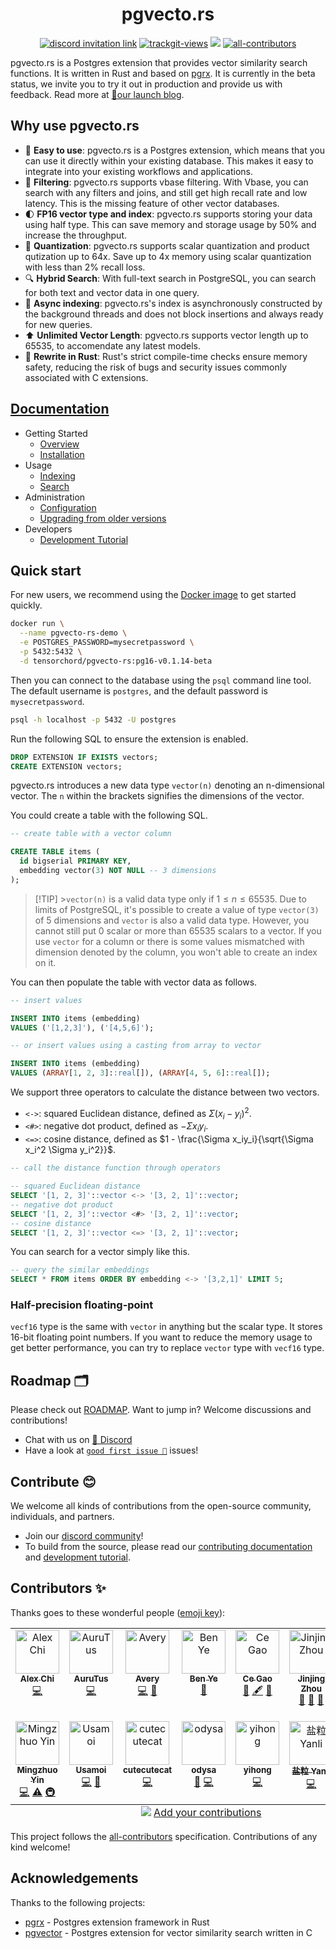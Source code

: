 <div align="center">
<h1>pgvecto.rs</h1>
</div>

<p align=center>
<a href="https://discord.gg/KqswhpVgdU"><img alt="discord invitation link" src="https://dcbadge.vercel.app/api/server/KqswhpVgdU?style=flat"></a>
<a href="https://twitter.com/TensorChord"><img src="https://img.shields.io/twitter/follow/tensorchord?style=social" alt="trackgit-views" /></a>
<a href="https://hub.docker.com/r/tensorchord/pgvecto-rs"><img src="https://img.shields.io/docker/pulls/tensorchord/pgvecto-rs" /></a>
<a href="https://github.com/tensorchord/pgvecto.rs#contributors-"><img alt="all-contributors" src="https://img.shields.io/github/all-contributors/tensorchord/pgvecto.rs/main"></a>
</p>

pgvecto.rs is a Postgres extension that provides vector similarity search functions. It is written in Rust and based on [pgrx](https://github.com/tcdi/pgrx). It is currently in the beta status, we invite you to try it out in production and provide us with feedback. Read more at [📝our launch blog](https://modelz.ai/blog/pgvecto-rs).

## Why use pgvecto.rs

- 💃 **Easy to use**: pgvecto.rs is a Postgres extension, which means that you can use it directly within your existing database. This makes it easy to integrate into your existing workflows and applications.
- 🥅 **Filtering**: pgvecto.rs supports vbase filtering. With Vbase, you can search with any filters and joins, and still get high recall rate and low latency. This is the missing feature of other vector databases.
- 🌓 **FP16 vector type and index**: pgvecto.rs supports storing your data using half type. This can save memory  and storage usage by 50% and increase the throughput.
- 🧮 **Quantization**: pgvecto.rs supports scalar quantization and product qutization up to 64x. Save up to 4x memory using scalar quantization with less than 2% recall loss.
- 🔍 **Hybrid Search**: With full-text search in PostgreSQL, you can search for both text and vector data in one query.
- 🔗 **Async indexing**: pgvecto.rs's index is asynchronously constructed by the background threads and does not block insertions and always ready for new queries.
- ⬆️ **Unlimited Vector Length**: pgvecto.rs supports vector length up to 65535, to accomendate any latest models.
- 🦀 **Rewrite in Rust**: Rust's strict compile-time checks ensure memory safety, reducing the risk of bugs and security issues commonly associated with C extensions.

## [Documentation](https://docs.pgvecto.rs/getting-started/overview.html)

- Getting Started
  - [Overview](https://docs.pgvecto.rs/getting-started/overview.html)
  - [Installation](https://docs.pgvecto.rs/getting-started/installation.html)
- Usage
  - [Indexing](https://docs.pgvecto.rs/usage/indexing.html)
  - [Search](https://docs.pgvecto.rs/usage/search.html)
- Administration
  - [Configuration](https://docs.pgvecto.rs/admin/configuration.html)
  - [Upgrading from older versions](https://docs.pgvecto.rs/admin/upgrading.html)
- Developers
  - [Development Tutorial](https://docs.pgvecto.rs/developers/development.html)

## Quick start

For new users, we recommend using the [Docker image](https://hub.docker.com/r/tensorchord/pgvecto-rs) to get started quickly.

```sh
docker run \
  --name pgvecto-rs-demo \
  -e POSTGRES_PASSWORD=mysecretpassword \
  -p 5432:5432 \
  -d tensorchord/pgvecto-rs:pg16-v0.1.14-beta
```

Then you can connect to the database using the `psql` command line tool. The default username is `postgres`, and the default password is `mysecretpassword`.

```sh
psql -h localhost -p 5432 -U postgres
```

Run the following SQL to ensure the extension is enabled.

```sql
DROP EXTENSION IF EXISTS vectors;
CREATE EXTENSION vectors;
```

pgvecto.rs introduces a new data type `vector(n)` denoting an n-dimensional vector. The `n` within the brackets signifies the dimensions of the vector.

You could create a table with the following SQL.

```sql
-- create table with a vector column

CREATE TABLE items (
  id bigserial PRIMARY KEY,
  embedding vector(3) NOT NULL -- 3 dimensions
);
```

> [!TIP] >`vector(n)` is a valid data type only if $1 \leq n \leq 65535$. Due to limits of PostgreSQL, it's possible to create a value of type `vector(3)` of $5$ dimensions and `vector` is also a valid data type. However, you cannot still put $0$ scalar or more than $65535$ scalars to a vector. If you use `vector` for a column or there is some values mismatched with dimension denoted by the column, you won't able to create an index on it.

You can then populate the table with vector data as follows.

```sql
-- insert values

INSERT INTO items (embedding)
VALUES ('[1,2,3]'), ('[4,5,6]');

-- or insert values using a casting from array to vector

INSERT INTO items (embedding)
VALUES (ARRAY[1, 2, 3]::real[]), (ARRAY[4, 5, 6]::real[]);
```

We support three operators to calculate the distance between two vectors.

- `<->`: squared Euclidean distance, defined as $\Sigma (x_i - y_i) ^ 2$.
- `<#>`: negative dot product, defined as $- \Sigma x_iy_i$.
- `<=>`: cosine distance, defined as $1 - \frac{\Sigma x_iy_i}{\sqrt{\Sigma x_i^2 \Sigma y_i^2}}$.

```sql
-- call the distance function through operators

-- squared Euclidean distance
SELECT '[1, 2, 3]'::vector <-> '[3, 2, 1]'::vector;
-- negative dot product
SELECT '[1, 2, 3]'::vector <#> '[3, 2, 1]'::vector;
-- cosine distance
SELECT '[1, 2, 3]'::vector <=> '[3, 2, 1]'::vector;
```

You can search for a vector simply like this.

```sql
-- query the similar embeddings
SELECT * FROM items ORDER BY embedding <-> '[3,2,1]' LIMIT 5;
```

### Half-precision floating-point

`vecf16` type is the same with `vector` in anything but the scalar type. It stores 16-bit floating point numbers. If you want to reduce the memory usage to get better performance, you can try to replace `vector` type with `vecf16` type.

## Roadmap 🗂️

Please check out [ROADMAP](https://docs.pgvecto.rs/community/roadmap.html). Want to jump in? Welcome discussions and contributions!

- Chat with us on [💬 Discord](https://discord.gg/KqswhpVgdU)
- Have a look at [`good first issue 💖`](https://github.com/tensorchord/pgvecto.rs/issues?q=is%3Aissue+is%3Aopen+label%3A%22good+first+issue+%E2%9D%A4%EF%B8%8F%22) issues!

## Contribute 😊

We welcome all kinds of contributions from the open-source community, individuals, and partners.

- Join our [discord community](https://discord.gg/KqswhpVgdU)!
- To build from the source, please read our [contributing documentation](https://docs.pgvecto.rs/community/contributing.html) and [development tutorial](https://docs.pgvecto.rs/developers/development.html).

## Contributors ✨

Thanks goes to these wonderful people ([emoji key](https://allcontributors.org/docs/en/emoji-key)):

<!-- ALL-CONTRIBUTORS-LIST:START - Do not remove or modify this section -->
<!-- prettier-ignore-start -->
<!-- markdownlint-disable -->
<table>
  <tbody>
    <tr>
      <td align="center" valign="top" width="14.28%"><a href="https://skyzh.dev"><img src="https://avatars.githubusercontent.com/u/4198311?v=4?s=70" width="70px;" alt="Alex Chi"/><br /><sub><b>Alex Chi</b></sub></a><br /><a href="https://github.com/tensorchord/pgvecto.rs/commits?author=skyzh" title="Code">💻</a></td>
      <td align="center" valign="top" width="14.28%"><a href="https://github.com/AuruTus"><img src="https://avatars.githubusercontent.com/u/33182215?v=4?s=70" width="70px;" alt="AuruTus"/><br /><sub><b>AuruTus</b></sub></a><br /><a href="https://github.com/tensorchord/pgvecto.rs/commits?author=AuruTus" title="Code">💻</a></td>
      <td align="center" valign="top" width="14.28%"><a href="https://github.com/AveryQi115"><img src="https://avatars.githubusercontent.com/u/42568619?v=4?s=70" width="70px;" alt="Avery"/><br /><sub><b>Avery</b></sub></a><br /><a href="https://github.com/tensorchord/pgvecto.rs/commits?author=AveryQi115" title="Code">💻</a> <a href="#ideas-AveryQi115" title="Ideas, Planning, & Feedback">🤔</a></td>
      <td align="center" valign="top" width="14.28%"><a href="https://yeya24.github.io/"><img src="https://avatars.githubusercontent.com/u/25150124?v=4?s=70" width="70px;" alt="Ben Ye"/><br /><sub><b>Ben Ye</b></sub></a><br /><a href="https://github.com/tensorchord/pgvecto.rs/commits?author=yeya24" title="Documentation">📖</a></td>
      <td align="center" valign="top" width="14.28%"><a href="https://github.com/gaocegege"><img src="https://avatars.githubusercontent.com/u/5100735?v=4?s=70" width="70px;" alt="Ce Gao"/><br /><sub><b>Ce Gao</b></sub></a><br /><a href="#business-gaocegege" title="Business development">💼</a> <a href="#content-gaocegege" title="Content">🖋</a> <a href="https://github.com/tensorchord/pgvecto.rs/commits?author=gaocegege" title="Documentation">📖</a></td>
      <td align="center" valign="top" width="14.28%"><a href="https://github.com/VoVAllen"><img src="https://avatars.githubusercontent.com/u/8686776?v=4?s=70" width="70px;" alt="Jinjing Zhou"/><br /><sub><b>Jinjing Zhou</b></sub></a><br /><a href="#design-VoVAllen" title="Design">🎨</a> <a href="#ideas-VoVAllen" title="Ideas, Planning, & Feedback">🤔</a> <a href="#projectManagement-VoVAllen" title="Project Management">📆</a></td>
      <td align="center" valign="top" width="14.28%"><a href="https://blog.mapotofu.org/"><img src="https://avatars.githubusercontent.com/u/12974685?v=4?s=70" width="70px;" alt="Keming"/><br /><sub><b>Keming</b></sub></a><br /><a href="https://github.com/tensorchord/pgvecto.rs/issues?q=author%3Akemingy" title="Bug reports">🐛</a> <a href="https://github.com/tensorchord/pgvecto.rs/commits?author=kemingy" title="Code">💻</a> <a href="https://github.com/tensorchord/pgvecto.rs/commits?author=kemingy" title="Documentation">📖</a> <a href="#ideas-kemingy" title="Ideas, Planning, & Feedback">🤔</a> <a href="#infra-kemingy" title="Infrastructure (Hosting, Build-Tools, etc)">🚇</a></td>
    </tr>
    <tr>
      <td align="center" valign="top" width="14.28%"><a href="https://blog.ymzymz.me"><img src="https://avatars.githubusercontent.com/u/78400701?v=4?s=70" width="70px;" alt="Mingzhuo Yin"/><br /><sub><b>Mingzhuo Yin</b></sub></a><br /><a href="https://github.com/tensorchord/pgvecto.rs/commits?author=silver-ymz" title="Code">💻</a> <a href="https://github.com/tensorchord/pgvecto.rs/commits?author=silver-ymz" title="Tests">⚠️</a> <a href="#infra-silver-ymz" title="Infrastructure (Hosting, Build-Tools, etc)">🚇</a></td>
      <td align="center" valign="top" width="14.28%"><a href="https://usamoi.com"><img src="https://avatars.githubusercontent.com/u/79277854?v=4?s=70" width="70px;" alt="Usamoi"/><br /><sub><b>Usamoi</b></sub></a><br /><a href="https://github.com/tensorchord/pgvecto.rs/commits?author=usamoi" title="Code">💻</a> <a href="#ideas-usamoi" title="Ideas, Planning, & Feedback">🤔</a></td>
      <td align="center" valign="top" width="14.28%"><a href="https://github.com/cutecutecat"><img src="https://avatars.githubusercontent.com/u/19801166?v=4?s=70" width="70px;" alt="cutecutecat"/><br /><sub><b>cutecutecat</b></sub></a><br /><a href="https://github.com/tensorchord/pgvecto.rs/commits?author=cutecutecat" title="Code">💻</a></td>
      <td align="center" valign="top" width="14.28%"><a href="https://github.com/odysa"><img src="https://avatars.githubusercontent.com/u/22908409?v=4?s=70" width="70px;" alt="odysa"/><br /><sub><b>odysa</b></sub></a><br /><a href="https://github.com/tensorchord/pgvecto.rs/commits?author=odysa" title="Documentation">📖</a> <a href="https://github.com/tensorchord/pgvecto.rs/commits?author=odysa" title="Code">💻</a></td>
      <td align="center" valign="top" width="14.28%"><a href="http://yihong.run"><img src="https://avatars.githubusercontent.com/u/15976103?v=4?s=70" width="70px;" alt="yihong"/><br /><sub><b>yihong</b></sub></a><br /><a href="https://github.com/tensorchord/pgvecto.rs/commits?author=yihong0618" title="Code">💻</a></td>
      <td align="center" valign="top" width="14.28%"><a href="https://yanli.one"><img src="https://avatars.githubusercontent.com/u/32453863?v=4?s=70" width="70px;" alt="盐粒 Yanli"/><br /><sub><b>盐粒 Yanli</b></sub></a><br /><a href="https://github.com/tensorchord/pgvecto.rs/commits?author=BeautyyuYanli" title="Code">💻</a></td>
    </tr>
  </tbody>
  <tfoot>
    <tr>
      <td align="center" size="13px" colspan="7">
        <img src="https://raw.githubusercontent.com/all-contributors/all-contributors-cli/1b8533af435da9854653492b1327a23a4dbd0a10/assets/logo-small.svg">
          <a href="https://all-contributors.js.org/docs/en/bot/usage">Add your contributions</a>
        </img>
      </td>
    </tr>
  </tfoot>
</table>

<!-- markdownlint-restore -->
<!-- prettier-ignore-end -->

<!-- ALL-CONTRIBUTORS-LIST:END -->

This project follows the [all-contributors](https://github.com/all-contributors/all-contributors) specification. Contributions of any kind welcome!

## Acknowledgements

Thanks to the following projects:

- [pgrx](https://github.com/tcdi/pgrx) - Postgres extension framework in Rust
- [pgvector](https://github.com/pgvector/pgvector) - Postgres extension for vector similarity search written in C
